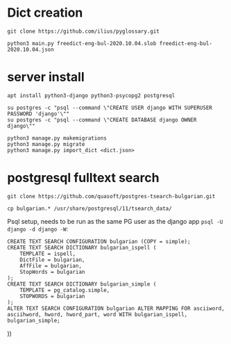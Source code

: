 # Dict creation

```
git clone https://github.com/ilius/pyglossary.git

python3 main.py freedict-eng-bul-2020.10.04.slob freedict-eng-bul-2020.10.04.json
```

# server install

```
apt install python3-django python3-psycopg2 postgresql

su postgres -c "psql --command \"CREATE USER django WITH SUPERUSER PASSWORD 'django'\""
su postgres -c "psql --command \"CREATE DATABASE django OWNER django\""
 
python3 manage.py makemigrations
python3 manage.py migrate
python3 manage.py import_dict <dict.json>
```

# postgresql fulltext search

```
git clone https://github.com/quasoft/postgres-tsearch-bulgarian.git

cp bulgarian.* /usr/share/postgresql/11/tsearch_data/
```

Psql setup, needs to be run as the same PG user as the django app `psql -U django -d django -W`:

```
CREATE TEXT SEARCH CONFIGURATION bulgarian (COPY = simple);
CREATE TEXT SEARCH DICTIONARY bulgarian_ispell (
    TEMPLATE = ispell,
    DictFile = bulgarian, 
    AffFile = bulgarian, 
    StopWords = bulgarian
);
CREATE TEXT SEARCH DICTIONARY bulgarian_simple (
    TEMPLATE = pg_catalog.simple,
    STOPWORDS = bulgarian
);
ALTER TEXT SEARCH CONFIGURATION bulgarian ALTER MAPPING FOR asciiword, asciihword, hword, hword_part, word WITH bulgarian_ispell, bulgarian_simple;
```
))

